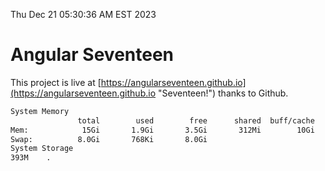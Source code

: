 Thu Dec 21 05:30:36 AM EST 2023

# Angular Seventeen


This project is live at [https://angularseventeen.github.io](https://angularseventeen.github.io "Seventeen!") thanks to Github.

```bash
System Memory
               total        used        free      shared  buff/cache   available
Mem:            15Gi       1.9Gi       3.5Gi       312Mi        10Gi        13Gi
Swap:          8.0Gi       768Ki       8.0Gi
System Storage
393M	.
```
